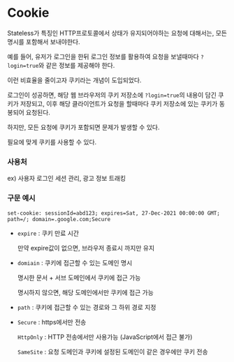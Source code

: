 # Cookie

 Stateless가 특징인 HTTP프로토콜에서 상태가 유지되어야하는 요청에 대해서는, 모든 명시를 포함해서 보내야한다.

예를 들어, 유저가 로그인을 한뒤 로그인 정보를 활용하여 요청을 보낼때마다 `?login=true`와 같은 정보를 제공해야 한다.

이런 비효율을 줄이고자 쿠키라는 개념이 도입되었다.

로그인이 성공하면, 해당 웹 브라우저의 쿠키 저장소에 `?login=true`의 내용이 담긴 쿠키가 저장되고, 이후 해당 클라이언트가 요청을 할때마다 쿠키 저장소에 있는 쿠키가 동봉되어 요청된다.

하지만, 모든 요청에 쿠키가 포함되면 문제가 발생할 수 있다.

필요에 맞게 쿠키를 사용할 수 있다.

### 사용처

ex) 사용자 로그인 세션 관리, 광고 정보 트래킹

### 구문 예시

`set-cookie: sessionId=abd123; expires=Sat, 27-Dec-2021 00:00:00 GMT; path=/; domain=.google.com;Secure`

- `expire` : 쿠키 만료 시간

  만약 expire값이 없으면, 브라우저 종료시 까지만 유지

- `domiain` : 쿠키에 접근할 수 있는 도메인 명시

  명시한 문서 + 서브 도메인에서 쿠키에 접근 가능

  명시하지 않으면, 해당 도메인에서만 쿠키에 접근 가능

- `path` : 쿠키에 접근할 수 있는 경로와 그 하위 경로 지정

- `Secure` : https에서만 전송
  

  `HttpOnly` : HTTP 전송에서만 사용가능 (JavaScript에서 접근 불가)

  `SameSite` : 요청 도메인과 쿠키에 설정된 도메인이 같은 경우에만 쿠키 전송